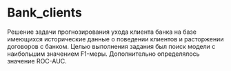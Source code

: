 # Bank_clients
Решение задачи прогнозирования ухода клиента банка на базе имеющихся исторические данные о поведении клиентов и расторжении договоров с банком.
Целью выполнения задания был поиск модели с наибольшим значением F1-меры. Дополнительно определялось значение ROC-AUC.

